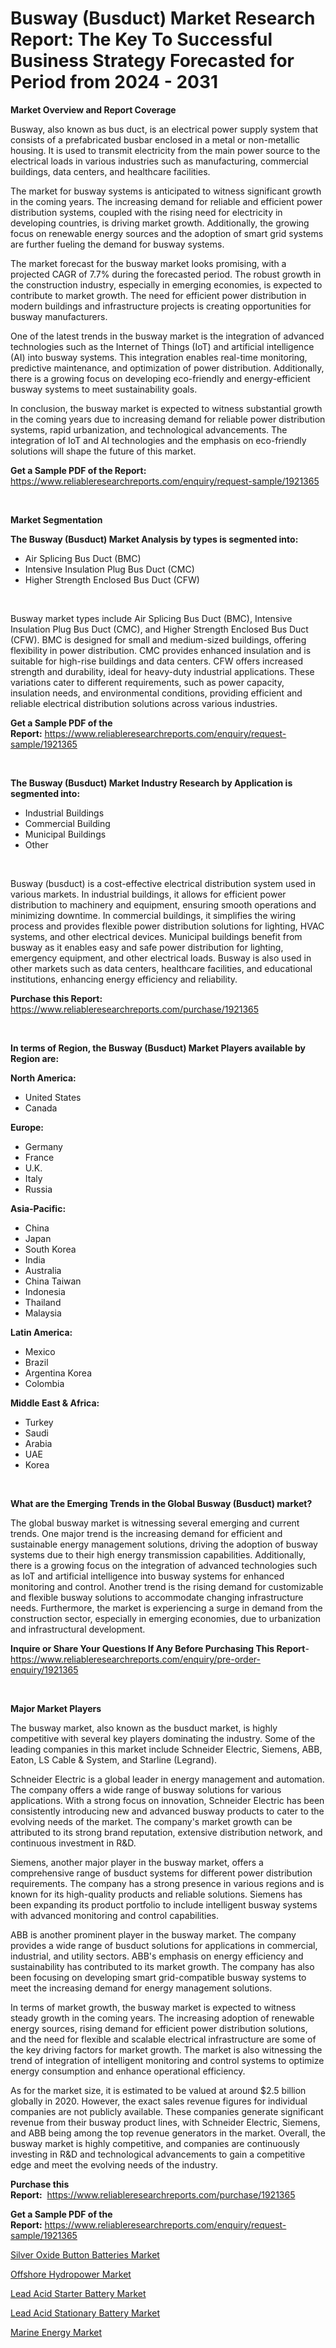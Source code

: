 <p><h1>Busway (Busduct) Market Research Report: The Key To Successful Business Strategy Forecasted for Period from 2024 - 2031</h1></p><p><strong>Market Overview and Report Coverage</strong></p>
<p><p>Busway, also known as bus duct, is an electrical power supply system that consists of a prefabricated busbar enclosed in a metal or non-metallic housing. It is used to transmit electricity from the main power source to the electrical loads in various industries such as manufacturing, commercial buildings, data centers, and healthcare facilities.</p><p>The market for busway systems is anticipated to witness significant growth in the coming years. The increasing demand for reliable and efficient power distribution systems, coupled with the rising need for electricity in developing countries, is driving market growth. Additionally, the growing focus on renewable energy sources and the adoption of smart grid systems are further fueling the demand for busway systems.</p><p>The market forecast for the busway market looks promising, with a projected CAGR of 7.7% during the forecasted period. The robust growth in the construction industry, especially in emerging economies, is expected to contribute to market growth. The need for efficient power distribution in modern buildings and infrastructure projects is creating opportunities for busway manufacturers.</p><p>One of the latest trends in the busway market is the integration of advanced technologies such as the Internet of Things (IoT) and artificial intelligence (AI) into busway systems. This integration enables real-time monitoring, predictive maintenance, and optimization of power distribution. Additionally, there is a growing focus on developing eco-friendly and energy-efficient busway systems to meet sustainability goals.</p><p>In conclusion, the busway market is expected to witness substantial growth in the coming years due to increasing demand for reliable power distribution systems, rapid urbanization, and technological advancements. The integration of IoT and AI technologies and the emphasis on eco-friendly solutions will shape the future of this market.</p></p>
<p><strong>Get a Sample PDF of the Report:</strong> <a href="https://www.reliableresearchreports.com/enquiry/request-sample/1921365">https://www.reliableresearchreports.com/enquiry/request-sample/1921365</a></p>
<p>&nbsp;</p>
<p><strong>Market Segmentation</strong></p>
<p><strong>The Busway (Busduct) Market Analysis by types is segmented into:</strong></p>
<p><ul><li>Air Splicing Bus Duct (BMC)</li><li>Intensive Insulation Plug Bus Duct (CMC)</li><li>Higher Strength Enclosed Bus Duct (CFW)</li></ul></p>
<p>&nbsp;</p>
<p><p>Busway market types include Air Splicing Bus Duct (BMC), Intensive Insulation Plug Bus Duct (CMC), and Higher Strength Enclosed Bus Duct (CFW). BMC is designed for small and medium-sized buildings, offering flexibility in power distribution. CMC provides enhanced insulation and is suitable for high-rise buildings and data centers. CFW offers increased strength and durability, ideal for heavy-duty industrial applications. These variations cater to different requirements, such as power capacity, insulation needs, and environmental conditions, providing efficient and reliable electrical distribution solutions across various industries.</p></p>
<p><strong>Get a Sample PDF of the Report:</strong>&nbsp;<a href="https://www.reliableresearchreports.com/enquiry/request-sample/1921365">https://www.reliableresearchreports.com/enquiry/request-sample/1921365</a></p>
<p>&nbsp;</p>
<p><strong>The Busway (Busduct) Market Industry Research by Application is segmented into:</strong></p>
<p><ul><li>Industrial Buildings</li><li>Commercial Building</li><li>Municipal Buildings</li><li>Other</li></ul></p>
<p>&nbsp;</p>
<p><p>Busway (busduct) is a cost-effective electrical distribution system used in various markets. In industrial buildings, it allows for efficient power distribution to machinery and equipment, ensuring smooth operations and minimizing downtime. In commercial buildings, it simplifies the wiring process and provides flexible power distribution solutions for lighting, HVAC systems, and other electrical devices. Municipal buildings benefit from busway as it enables easy and safe power distribution for lighting, emergency equipment, and other electrical loads. Busway is also used in other markets such as data centers, healthcare facilities, and educational institutions, enhancing energy efficiency and reliability.</p></p>
<p><strong>Purchase this Report:</strong>&nbsp; <a href="https://www.reliableresearchreports.com/purchase/1921365">https://www.reliableresearchreports.com/purchase/1921365</a></p>
<p>&nbsp;</p>
<p><strong>In terms of Region, the Busway (Busduct) Market Players available by Region are:</strong></p>
<p>
    <p> <strong> North America: </strong>
        <ul>
            <li>United States</li>
            <li>Canada</li>
        </ul>
        </p> 
    <p> <strong> Europe: </strong>
        <ul>
            <li>Germany</li>
            <li>France</li>
            <li>U.K.</li>
            <li>Italy</li>
            <li>Russia</li>
        </ul>
        </p> 
    <p> <strong> Asia-Pacific: </strong>
        <ul>
            <li>China</li>
            <li>Japan</li>
            <li>South Korea</li>
            <li>India</li>
            <li>Australia</li>
            <li>China Taiwan</li>
            <li>Indonesia</li>
            <li>Thailand</li>
            <li>Malaysia</li>
        </ul>
        </p> 
    <p> <strong> Latin America: </strong>
        <ul>
            <li>Mexico</li>
            <li>Brazil</li>
            <li>Argentina Korea</li>
            <li>Colombia</li>
        </ul>
        </p> 
    <p> <strong> Middle East & Africa: </strong>
        <ul>
            <li>Turkey</li>
            <li>Saudi</li>
            <li>Arabia</li>
            <li>UAE</li>
            <li>Korea</li>
        </ul>
    </p>
    </p>
<p>&nbsp;</p>
<p><strong>What are the Emerging Trends in the Global Busway (Busduct) market?</strong></p>
<p><p>The global busway market is witnessing several emerging and current trends. One major trend is the increasing demand for efficient and sustainable energy management solutions, driving the adoption of busway systems due to their high energy transmission capabilities. Additionally, there is a growing focus on the integration of advanced technologies such as IoT and artificial intelligence into busway systems for enhanced monitoring and control. Another trend is the rising demand for customizable and flexible busway solutions to accommodate changing infrastructure needs. Furthermore, the market is experiencing a surge in demand from the construction sector, especially in emerging economies, due to urbanization and infrastructural development.</p></p>
<p><strong>Inquire or Share Your Questions If Any Before Purchasing This Report</strong>- <a href="https://www.reliableresearchreports.com/enquiry/pre-order-enquiry/1921365">https://www.reliableresearchreports.com/enquiry/pre-order-enquiry/1921365</a></p>
<p>&nbsp;</p>
<p><strong>Major Market Players</strong></p>
<p><p>The busway market, also known as the busduct market, is highly competitive with several key players dominating the industry. Some of the leading companies in this market include Schneider Electric, Siemens, ABB, Eaton, LS Cable & System, and Starline (Legrand). </p><p>Schneider Electric is a global leader in energy management and automation. The company offers a wide range of busway solutions for various applications. With a strong focus on innovation, Schneider Electric has been consistently introducing new and advanced busway products to cater to the evolving needs of the market. The company's market growth can be attributed to its strong brand reputation, extensive distribution network, and continuous investment in R&D. </p><p>Siemens, another major player in the busway market, offers a comprehensive range of busduct systems for different power distribution requirements. The company has a strong presence in various regions and is known for its high-quality products and reliable solutions. Siemens has been expanding its product portfolio to include intelligent busway systems with advanced monitoring and control capabilities. </p><p>ABB is another prominent player in the busway market. The company provides a wide range of busduct solutions for applications in commercial, industrial, and utility sectors. ABB's emphasis on energy efficiency and sustainability has contributed to its market growth. The company has also been focusing on developing smart grid-compatible busway systems to meet the increasing demand for energy management solutions. </p><p>In terms of market growth, the busway market is expected to witness steady growth in the coming years. The increasing adoption of renewable energy sources, rising demand for efficient power distribution solutions, and the need for flexible and scalable electrical infrastructure are some of the key driving factors for market growth. The market is also witnessing the trend of integration of intelligent monitoring and control systems to optimize energy consumption and enhance operational efficiency. </p><p>As for the market size, it is estimated to be valued at around $2.5 billion globally in 2020. However, the exact sales revenue figures for individual companies are not publicly available. These companies generate significant revenue from their busway product lines, with Schneider Electric, Siemens, and ABB being among the top revenue generators in the market. Overall, the busway market is highly competitive, and companies are continuously investing in R&D and technological advancements to gain a competitive edge and meet the evolving needs of the industry.</p></p>
<p><strong>Purchase this Report:</strong>&nbsp;&nbsp;<a href="https://www.reliableresearchreports.com/purchase/1921365">https://www.reliableresearchreports.com/purchase/1921365</a></p>
<p></p>
<p><strong>Get a Sample PDF of the Report:</strong>&nbsp;<a href="https://www.reliableresearchreports.com/enquiry/request-sample/1921365">https://www.reliableresearchreports.com/enquiry/request-sample/1921365</a></p>
<p><p><a href="https://github.com/rahu1505/Market-Research-Report-List-2/blob/main/silver-oxide-button-batteries-market.md">Silver Oxide Button Batteries Market</a></p><p><a href="https://github.com/rahu1502/Market-Research-Report-List-2/blob/main/offshore-hydropower-market.md">Offshore Hydropower Market</a></p><p><a href="https://github.com/gshchiplitsov/Market-Research-Report-List-2/blob/main/lead-acid-starter-battery-market.md">Lead Acid Starter Battery Market</a></p><p><a href="https://github.com/rahu1503/Market-Research-Report-List-2/blob/main/lead-acid-stationary-battery-market.md">Lead Acid Stationary Battery Market</a></p><p><a href="https://github.com/rahu1501/Market-Research-Report-List-2/blob/main/marine-energy-market.md">Marine Energy Market</a></p></p>